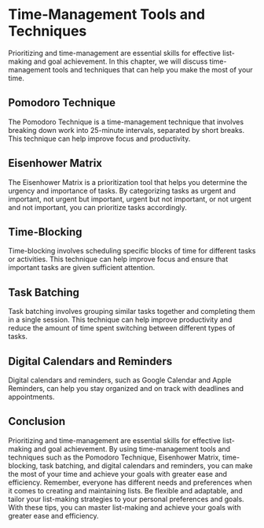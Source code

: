 Time-Management Tools and Techniques
=================================================================================

Prioritizing and time-management are essential skills for effective list-making and goal achievement. In this chapter, we will discuss time-management tools and techniques that can help you make the most of your time.

Pomodoro Technique
------------------

The Pomodoro Technique is a time-management technique that involves breaking down work into 25-minute intervals, separated by short breaks. This technique can help improve focus and productivity.

Eisenhower Matrix
-----------------

The Eisenhower Matrix is a prioritization tool that helps you determine the urgency and importance of tasks. By categorizing tasks as urgent and important, not urgent but important, urgent but not important, or not urgent and not important, you can prioritize tasks accordingly.

Time-Blocking
-------------

Time-blocking involves scheduling specific blocks of time for different tasks or activities. This technique can help improve focus and ensure that important tasks are given sufficient attention.

Task Batching
-------------

Task batching involves grouping similar tasks together and completing them in a single session. This technique can help improve productivity and reduce the amount of time spent switching between different types of tasks.

Digital Calendars and Reminders
-------------------------------

Digital calendars and reminders, such as Google Calendar and Apple Reminders, can help you stay organized and on track with deadlines and appointments.

Conclusion
----------

Prioritizing and time-management are essential skills for effective list-making and goal achievement. By using time-management tools and techniques such as the Pomodoro Technique, Eisenhower Matrix, time-blocking, task batching, and digital calendars and reminders, you can make the most of your time and achieve your goals with greater ease and efficiency. Remember, everyone has different needs and preferences when it comes to creating and maintaining lists. Be flexible and adaptable, and tailor your list-making strategies to your personal preferences and goals. With these tips, you can master list-making and achieve your goals with greater ease and efficiency.
